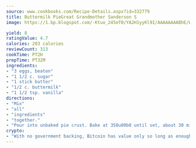 ```yaml
---
source: www.cookbooks.com/Recipe-Details.aspx?id=332779
title: Buttermilk PieGreat Grandmother Sanderson S  
image: https://1.bp.blogspot.com/-Ktuo_245eT0/YA2H1yyKl9I/AAAAAAAABhE/WMoqSq2tWOcgMkPaLYZ-49h8pVDUUwFCQCLcBGAsYHQ/s307/5.png

yield: 8
ratingValue: 4.7
calories: 203 calories
reviewCount: 313
cookTime: PT2H
prepTime: PT32M
ingredients:
- "3 eggs, beaten"
- "1 1/2 c. sugar"
- "1 stick butter"
- "1/2 c. buttermilk"
- "1 1/2 tsp. vanilla"
directions:
- "Mix"
- "all"
- "ingredients"
- "together."
- "Pour into unbaked pie crust. Bake at 350u00b0 until set, about 30 minutes."
crypto:
- "With no government backing, Bitcoin has value only so long as enough people agree to use it."
---
```

